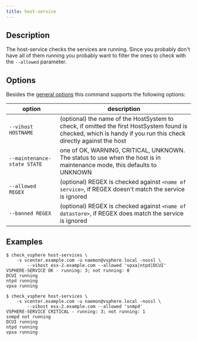 ```yaml
---
title: host-service
---
```


## Description

The host-service checks the services are running. Since you probably don't have
all of them running you probably want to filter the ones to check with the
`--allowed` parameter.

## Options

Besides the [general options](../../general-options/) this command supports the following
options:

| option | description |
|---|---|
| `--vihost HOSTNAME` | (optional) the name of the HostSystem to check, if omitted the first HostSystem found is checked, which is handy if you run this check directly against the host |
| `--maintenance-state STATE` | one of OK, WARNING, CRITICAL, UNKNOWN. The status to use when the host is in maintenance mode, this defaults to UNKNOWN |
| `--allowed REGEX` | (optional) REGEX is checked against `<name of service>`, if REGEX doesn't match the service is ignored |
| `--banned REGEX` | (optional) REGEX is checked against `<name of datastore>`, if REGEX does match the service is ignored |


## Examples

```
$ check_vsphere host-services \
	-s vcenter.example.com -u naemon@vsphere.local -nossl \
        --vihost esx-2.example.com --allowed 'vpxa|ntpd|DCUI'
VSPHERE-SERVICE OK - running: 3; not running: 0
DCUI running
ntpd running
vpxa running
```

```
$ check_vsphere host-services \
	-s vcenter.example.com -u naemon@vsphere.local -nossl \
        --vihost esx-2.example.com --allowed 'snmpd'
VSPHERE-SERVICE CRITICAL - running: 3; not running: 1
snmpd not running
DCUI running
ntpd running
vpxa running
```
